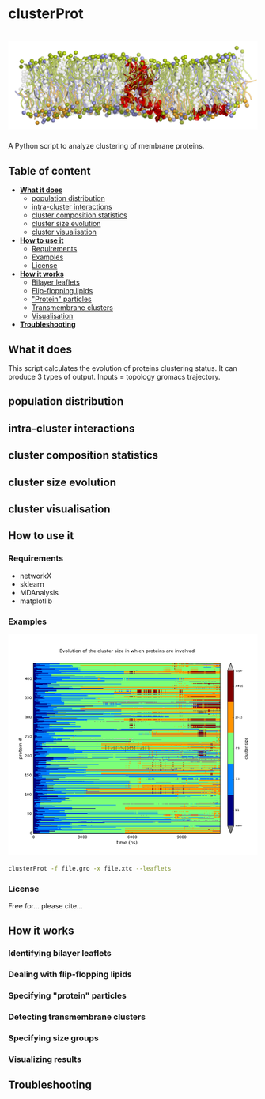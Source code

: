 # clusterProt
<h1 align="center">
  <img src="images/high_def_all4.png" alt="clusterProt" />
</h1>

A Python script to analyze clustering of membrane proteins.

## Table of content

- [**What it does**](#description)
  - [population distribution](#population-distribution)
  - [intra-cluster interactions](#intra-cluster-interactions)  
  - [cluster composition statistics](#cluster-composition-statistics)  
  - [cluster size evolution](#cluster-size-evolution)  
  - [cluster visualisation](#cluster-visualisation)  
- [**How to use it**](#how-to-use-it)
  - [Requirements](#requirements)
  - [Examples](#examples)
  - [License](#license)
- [**How it works**](#notes)
  - [Bilayer leaflets](#identifying-bilayer-leaflets)
  - [Flip-flopping lipids](#dealing-with-flip-flopping-lipids)
  - ["Protein" particles](#specifying-"protein"-particles)
  - [Transmembrane clusters](#detecting-transmembrane-clusters)
  - [Visualisation](#visualizing-results)
- [**Troubleshooting**](#troubleshooting)

## What it does
This script calculates the evolution of proteins clustering status. It can produce 3 types of output. Inputs = topology gromacs trajectory.

## population distribution
## intra-cluster interactions
## cluster composition statistics
## cluster size evolution
## cluster visualisation

## How to use it

### Requirements
* networkX
* sklearn
* MDAnalysis
* matplotlib

### Examples
![2D](./doc/clusterProt2D.png)
 
```bash
clusterProt -f file.gro -x file.xtc --leaflets
```

### License
Free for... please cite...

## How it works

### Identifying bilayer leaflets

### Dealing with flip-flopping lipids

### Specifying "protein" particles

### Detecting transmembrane clusters

### Specifying size groups

### Visualizing results


## Troubleshooting

 
